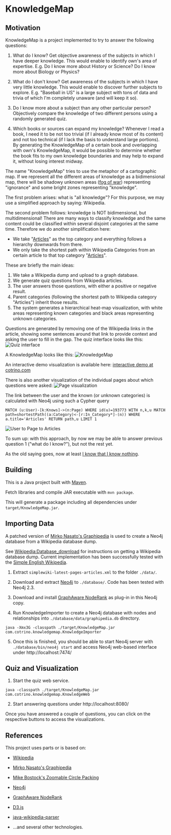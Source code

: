 KnowledgeMap
===============

Motivation
----------

KnowledgeMap is a project implemented to try to answer the following questions:

1. What do I know? Get objective awareness of the subjects in which I have deeper knowledge.
   This would enable to identify own's area of expertise.
   E.g. Do I know more about History or Science? Do I know more about Biology or Physics?

2. What do I don't know? Get awareness of the subjects in which I have very little knowledge.
   This would enable to discover further subjects to explore.
   E.g. "Baseball in US" is a large subject with tons of data and trivia of which I'm completely unaware (and will keep it so). 

3. Do I know more about a subject than any other particular person? Objectively compare the knowledge
   of two different persons using a randomly generated quiz.

4. Which books or sources can expand my knowledge? Whenever I read a book, I need it to be not too trivial
   (if I already know most of its content) and not too technical (if I lack the basis to understand large portions).
   By generating the KnowledgeMap of a certain book and overlapping with own's KnowledgeMap, it would be
   possible to determine whether the book fits to my own knowledge boundaries and may help to expand it, 
   without losing interest midway.  

The name "KnowledgeMap" tries to use the metaphor of a cartographic map. If we represent all the different areas of knowledge
as a bidimensional map, there will be shadowy unknown areas ([fog of war](https://en.wikipedia.org/wiki/Fog_of_war))
representing "ignorance" and some bright zones representing "knowledge".

The first problem arises: what is "all knowledge"? For this purpose, we may use a simplified approach by saying: Wikipedia.

The second problem follows: knowledge is NOT bidimensional, but multidimensional! There are many
ways to classify knowledge and the same content could be classified within several disjoint categories at the same time. 
Therefore we do another simplification here: 
* We take "[Articles](https://simple.wikipedia.org/wiki/Category:Articles)" as the top category and everything follows
  a hierarchy downwards from there.
* We only take the shortest path within Wikipedia Categories from an certain article to that top category 
  "[Articles](https://simple.wikipedia.org/wiki/Category:Articles)".

These are briefly the main ideas:

1. We take a Wikipedia dump and upload to a graph database.
2. We generate quiz questions from Wikipedia articles.
3. The user answers those questions, with either a positive or negative result.
4. Parent categories (following the shortest path to Wikipedia category "Articles") inherit those results.
5. The system generates a hierarchical heat-map visualization, with white areas representing known categories
   and black areas representing unknown categories.  

Questions are generated by removing one of the Wikipedia links in the article, showing some sentences around that
link to provide context and asking the user to fill in the gap. The quiz interface looks like this:
![Quiz interface](https://raw.githubusercontent.com/cotrino/language_KnowledgeMap/master/images/quiz_interface.png)

A KnowledgeMap looks like this:
![KnowledgeMap](https://raw.githubusercontent.com/cotrino/language_KnowledgeMap/master/images/KnowledgeMap.png)

An interactive demo visualization is available here: [interactive demo at cotrino.com](http://www.cotrino.com/2016/03/knowledgemap/)

There is also another visualization of the individual pages about which questions were asked:
![Page visualization](https://raw.githubusercontent.com/cotrino/language_KnowledgeMap/master/images/page_visualization.png)

The link between the user and the known (or unknown categories) is calculated with Neo4j using such a Cypher query

   `MATCH (u:User)-[k:Knows]->(n:Page) WHERE id(u)=193773 WITH n,k,u MATCH path=shortestPath((a:Category)<-[r:In_Category*]-(n)) WHERE a.title='Articles' RETURN path,u LIMIT 1`

![User to Page to Articles](https://raw.githubusercontent.com/cotrino/language_KnowledgeMap/master/images/user_to_articles_path.png)

To sum up: with this approach, by now we may be able to answer previous question 1 ("what do I know?"), but not the rest yet. 

As the old saying goes, now at least [I know that I know nothing](https://en.wikipedia.org/wiki/I_know_that_I_know_nothing).


Building
--------

This is a Java project built with [Maven](http://maven.apache.org).

Fetch libraries and compile JAR executable with `mvn package`.

This will generate a package including all dependencies under `target/KnowledgeMap.jar`.


Importing Data
--------------

A patched version of [Mirko Nasato's Graphipedia](https://github.com/mirkonasato/graphipedia) is used
to create a Neo4j database from a Wikipedia database dump.

See [Wikipedia:Database_download](http://en.wikipedia.org/wiki/Wikipedia:Database_download)
for instructions on getting a Wikipedia database dump. Current implementation has been successfully
tested with the [Simple English Wikipedia](https://dumps.wikimedia.org/simplewiki/).

1.  Extract `simplewiki-latest-pages-articles.xml` to the folder `./data/`.

2.  Download and extract [Neo4j](http://neo4j.com/) to `./database/`. Code has been tested with Neo4j 2.3.

3.  Download and install [GraphAware NodeRank](https://github.com/graphaware/neo4j-noderank) as plug-in
    in this Neo4j copy.

4.  Run KnowledgeImporter to create a Neo4j database with nodes and relationships into `./database/data/graphipedia.db` directory.

   `java -Xmx3G -classpath ./target/KnowledgeMap.jar com.cotrino.knowledgemap.KnowledgeImporter`

5.  Once this is finished, you should be able to start Neo4j server with `./database/bin/neo4j start`
    and access Neo4j web-based interface under http://localhost:7474/


Quiz and Visualization
----------------------

1.  Start the quiz web service.

   `java -classpath ./target/KnowledgeMap.jar com.cotrino.knowledgemap.KnowledgeWeb`

2.  Start answering questions under http://localhost:8080/ 

Once you have answered a couple of questions, you can click on the respective buttons to access the visualizations.


References
----------

This project uses parts or is based on:

*  [Wikipedia](https://simple.wikipedia.org/wiki/Main_Page)

*  [Mirko Nasato's Graphipedia](https://github.com/mirkonasato/graphipedia)

*  [Mike Bostock's Zoomable Circle Packing](https://bl.ocks.org/mbostock/7607535)

*  [Neo4j](http://neo4j.com/) 

*  [GraphAware NodeRank](https://github.com/graphaware/neo4j-noderank)

*  [D3.js](https://d3js.org/)

*  [java-wikipedia-parser](https://github.com/RuedigerMoeller/java-wikipedia-parser)

*  ...and several other technologies.






